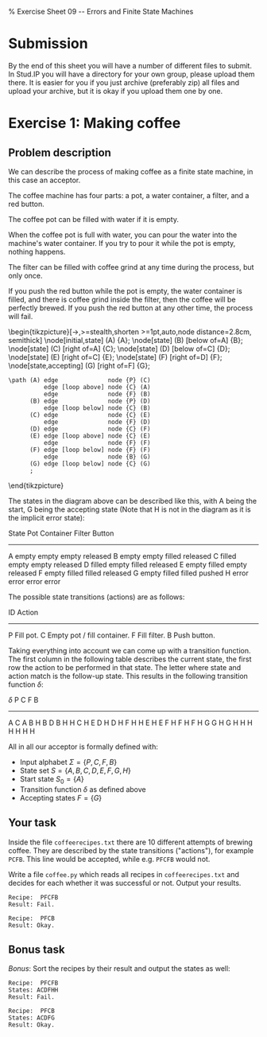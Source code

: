 % Exercise Sheet 09 -- Errors and Finite State Machines


# Submission

By the end of this sheet you will have a number of different files to submit.
In Stud.IP you will have a directory for your own group, please upload them
there. It is easier for you if you just archive (preferably zip) all files and
upload your archive, but it is okay if you upload them one by one.


# Exercise 1: Making coffee


## Problem description

We can describe the process of making coffee as a finite state machine, in this
case an acceptor.

The coffee machine has four parts: a pot, a water container, a filter, and
a red button.

The coffee pot can be filled with water if it is empty.

When the coffee pot is full with water, you can pour the water into the
machine's water container. If you try to pour it while the pot is
empty, nothing happens.

The filter can be filled with coffee grind at any time during the process, but
only once.

If you push the red button while the pot is empty, the water container is
filled, and there is coffee grind inside the filter, then the coffee will
be perfectly brewed. If you push the red button at any other time, the process
will fail.

\begin{tikzpicture}[->,>=stealth,shorten >=1pt,auto,node distance=2.8cm,
                    semithick]
    \node[initial,state] (A)              {A};
    \node[state]         (B) [below of=A] {B};
    \node[state]         (C) [right of=A] {C};
    \node[state]         (D) [below of=C] {D};
    \node[state]         (E) [right of=C] {E};
    \node[state]         (F) [right of=D] {F};
    \node[state,accepting]         (G) [right of=F] {G};

    \path (A) edge              node {P} (C)
              edge [loop above] node {C} (A)
              edge              node {F} (B)
          (B) edge              node {P} (D)
              edge [loop below] node {C} (B)
          (C) edge              node {C} (E)
              edge              node {F} (D)
          (D) edge              node {C} (F)
          (E) edge [loop above] node {C} (E)
              edge              node {F} (F)
          (F) edge [loop below] node {F} (F)
              edge              node {B} (G)
          (G) edge [loop below] node {C} (G)
          ;
\end{tikzpicture}

The states in the diagram above can be described like this, with A being the
start, G being the accepting state (Note that H is not in the diagram as it is
the implicit error state):

State Pot        Container  Filter     Button
----- ---------- ---------- ---------- ----------
A     empty      empty      empty      released
B     empty      empty      filled     released
C     filled     empty      empty      released
D     filled     empty      filled     released
E     empty      filled     empty      released
F     empty      filled     filled     released
G     empty      filled     filled     pushed
H     error      error      error      error

The possible state transitions (actions) are as follows:

ID Action
-- ----------------------------
P  Fill pot.
C  Empty pot / fill container.
F  Fill filter.
B  Push button.

Taking everything into account we can come up with a transition function. The first column in the following table describes the current state, the first row the action to be performed in that state. The letter where state and action match is the follow-up state. This results in the following transition function $\delta$:

$\delta$ P C F B
-------- - - - -
A        C A B H
B        D B H H
C        H E D H
D        H F H H
E        H E F H
F        H F H G
G        H G H H
H        H H H H

All in all our acceptor is formally defined with:

- Input alphabet $\Sigma = \{P, C, F, B\}$
- State set $S = \{A, B, C, D, E, F, G, H\}$
- Start state $S_0 = \{A\}$
- Transition function $\delta$ as defined above
- Accepting states $F = \{G\}$


## Your task

Inside the file `coffeerecipes.txt` there are 10 different attempts of brewing
coffee. They are described by the state transitions ("actions"), for example
`PCFB`. This line would be accepted, while e.g. `PFCFB` would not.

Write a file `coffee.py` which reads all recipes in `coffeerecipes.txt` and
decides for each whether it was successful or not. Output your results.

```
Recipe:  PFCFB
Result: Fail.

Recipe:  PFCB
Result: Okay.
```


## Bonus task

*Bonus*: Sort the recipes by their result and output the states as well:

```
Recipe:  PFCFB
States: ACDFHH
Result: Fail.

Recipe:  PFCB
States: ACDFG
Result: Okay.
```

